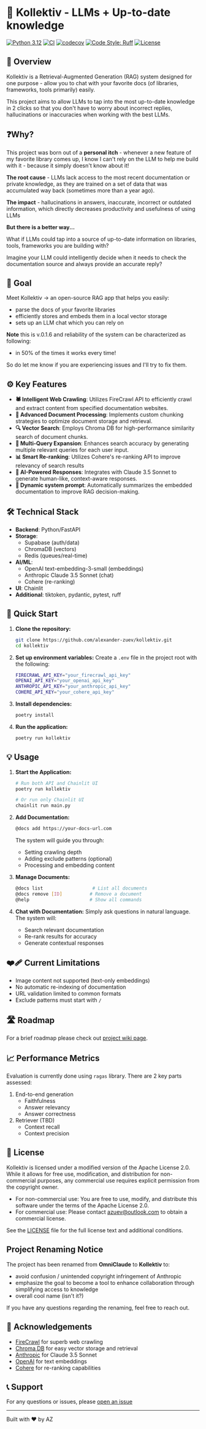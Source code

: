# 🚀 Kollektiv - LLMs + Up-to-date knowledge

[![Python 3.12](https://img.shields.io/badge/python-3.12-blue.svg)](https://www.python.org/downloads/)
[![CI](https://github.com/alexander-zuev/kollektiv/actions/workflows/ci_pipeline.yml/badge.svg)](https://github.com/alexander-zuev/kollektiv/actions/workflows/ci_pipeline.yml)
[![codecov](https://codecov.io/github/alexander-zuev/kollektiv/graph/badge.svg?token=FAT0JJNZG8)](https://codecov.io/github/alexander-zuev/kollektiv)
[![Code Style: Ruff](https://img.shields.io/badge/code%20style-ruff-000000.svg)](https://github.com/astral-sh/ruff)
[![License](https://img.shields.io/badge/License-Apache_2.0-blue.svg)](https://opensource.org/licenses/Apache-2.0)

## 🌟 Overview

Kollektiv is a Retrieval-Augmented Generation (RAG) system designed for one purpose - allow you to chat with your
favorite docs (of libraries, frameworks, tools primarily) easily.

This project aims to allow LLMs to tap into the most up-to-date knowledge in 2 clicks so that you don't have to
worry about incorrect replies, hallucinations or inaccuracies when working with the best LLMs.

## ❓Why?
This project was born out of a **personal itch** - whenever a new feature of my favorite library comes up, I know I
can't rely on the LLM to help me build with it - because it simply doesn't know about it!

**The root cause** - LLMs lack access to the most recent documentation or private knowledge, as they are trained on a
set of data that was accumulated way back (sometimes more than a year ago).

**The impact** - hallucinations in answers, inaccurate, incorrect or outdated information, which directly decreases
productivity and usefulness of using LLMs

**But there is a better way...**

What if LLMs could tap into a source of up-to-date information on libraries, tools, frameworks you are building with?

Imagine your LLM could intelligently decide when it needs to check the documentation source and always provide an
accurate reply?

## 🎯 Goal
Meet Kollektiv -> an open-source RAG app that helps you easily:
- parse the docs of your favorite libraries
- efficiently stores and embeds them in a local vector storage
- sets up an LLM chat which you can rely on

**Note** this is v.0.1.6 and reliability of the system can be characterized as following:
- in 50% of the times it works every time!

So do let me know if you are experiencing issues and I'll try to fix them.

## ⚙️ Key Features

- **🕷️ Intelligent Web Crawling**: Utilizes FireCrawl API to efficiently crawl and extract content from specified documentation websites.
- **🧠 Advanced Document Processing**: Implements custom chunking strategies to optimize document storage and retrieval.
- **🔍 Vector Search**: Employs Chroma DB for high-performance similarity search of document chunks.
- **🔄 Multi-Query Expansion**: Enhances search accuracy by generating multiple relevant queries for each user input.
- **📊 Smart Re-ranking**: Utilizes Cohere's re-ranking API to improve relevancy of search results
- **🤖 AI-Powered Responses**: Integrates with Claude 3.5 Sonnet to generate human-like, context-aware responses.
- **🧠 Dynamic system prompt**: Automatically summarizes the embedded documentation to improve RAG decision-making.

## 🛠️ Technical Stack

- **Backend**: Python/FastAPI
- **Storage**:
  - Supabase (auth/data)
  - ChromaDB (vectors)
  - Redis (queues/real-time)
- **AI/ML**:
  - OpenAI text-embedding-3-small (embeddings)
  - Anthropic Claude 3.5 Sonnet (chat)
  - Cohere (re-ranking)
- **UI**: Chainlit
- **Additional**: tiktoken, pydantic, pytest, ruff

## 🚀 Quick Start

1. **Clone the repository:**
   ```bash
   git clone https://github.com/alexander-zuev/kollektiv.git
   cd kollektiv
   ```

2. **Set up environment variables:**
   Create a `.env` file in the project root with the following:
   ```bash
   FIRECRAWL_API_KEY="your_firecrawl_api_key"
   OPENAI_API_KEY="your_openai_api_key"
   ANTHROPIC_API_KEY="your_anthropic_api_key"
   COHERE_API_KEY="your_cohere_api_key"
   ```

3. **Install dependencies:**
   ```bash
   poetry install
   ```

4. **Run the application:**
   ```bash
   poetry run kollektiv
   ```

## 💡 Usage

1. **Start the Application:**
   ```bash
   # Run both API and Chainlit UI
   poetry run kollektiv

   # Or run only Chainlit UI
   chainlit run main.py
   ```

2. **Add Documentation:**
   ```bash
   @docs add https://your-docs-url.com
   ```
   The system will guide you through:
   - Setting crawling depth
   - Adding exclude patterns (optional)
   - Processing and embedding content

3. **Manage Documents:**
   ```bash
   @docs list                  # List all documents
   @docs remove [ID]          # Remove a document
   @help                      # Show all commands
   ```

4. **Chat with Documentation:**
   Simply ask questions in natural language. The system will:
   - Search relevant documentation
   - Re-rank results for accuracy
   - Generate contextual responses

## ❤️‍🩹 Current Limitations

- Image content not supported (text-only embeddings)
- No automatic re-indexing of documentation
- URL validation limited to common formats
- Exclude patterns must start with `/`

## 🛣️ Roadmap
For a brief roadmap please check out [project wiki page](https://github.com/alexander-zuev/kollektiv/wiki).

## 📈 Performance Metrics
Evaluation is currently done using `ragas` library. There are 2 key parts assessed:
1. End-to-end generation
   - Faithfulness
   - Answer relevancy
   - Answer correctness
2. Retriever (TBD)
   - Context recall
   - Context precision

## 📜 License

Kollektiv is licensed under a modified version of the Apache License 2.0. While it allows for free use, modification,
and distribution for non-commercial purposes, any commercial use requires explicit permission from the copyright owner.

- For non-commercial use: You are free to use, modify, and distribute this software under the terms of the Apache License 2.0.
- For commercial use: Please contact azuev@outlook.com to obtain a commercial license.

See the [LICENSE](LICENSE.md) file for the full license text and additional conditions.

## Project Renaming Notice

The project has been renamed from **OmniClaude** to **Kollektiv** to:
- avoid confusion / unintended copyright infringement of Anthropic
- emphasize the goal to become a tool to enhance collaboration through simplifying access to knowledge
- overall cool name (isn't it?)

If you have any questions regarding the renaming, feel free to reach out.

## 🙏 Acknowledgements

- [FireCrawl](https://firecrawl.dev/) for superb web crawling
- [Chroma DB](https://www.trychroma.com/) for easy vector storage and retrieval
- [Anthropic](https://www.anthropic.com/) for Claude 3.5 Sonnet
- [OpenAI](https://openai.com/) for text embeddings
- [Cohere](https://cohere.ai/) for re-ranking capabilities

## 📞 Support

For any questions or issues, please [open an issue](https://github.com/alexander-zuev/kollektiv/issues)

---

Built with ❤️ by AZ
